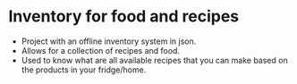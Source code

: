 # Inventory for food and recipes
- Project with an offline inventory system in json. 
- Allows for a collection of recipes and food.
- Used to know what are all available recipes that you can make based on the products in your fridge/home.
